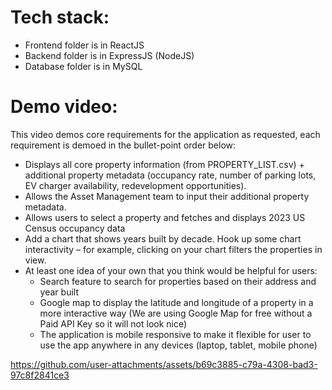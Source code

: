 # Tech stack:
- Frontend folder is in ReactJS
- Backend folder is in ExpressJS (NodeJS)
- Database folder is in MySQL

# Demo video:
This video demos core requirements for the application as requested, each requirement is demoed in the bullet-point order below:
- Displays all core property information (from PROPERTY_LIST.csv) + additional property metadata (occupancy rate, number of parking lots, EV charger availability, redevelopment opportunities).
- Allows the Asset Management team to input their additional property metadata.
- Allows users to select a property and fetches and displays 2023 US Census occupancy data
- Add a chart that shows years built by decade. Hook up some chart interactivity – for example, clicking on your chart filters the properties in view.
- At least one idea of your own that you think would be helpful for users:
  - Search feature to search for properties based on their address and year built
  - Google map to display the latitude and longitude of a property in a more interactive way (We are using Google Map for free without a Paid API Key so it will not look nice)
  - The application is mobile responsive to make it flexible for user to use the app anywhere in any devices (laptop, tablet, mobile phone)

https://github.com/user-attachments/assets/b69c3885-c79a-4308-bad3-97c8f2841ce3

